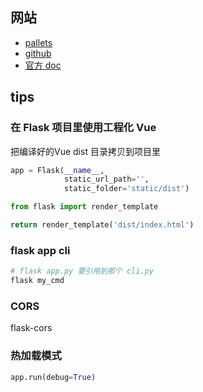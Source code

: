 
## 网站

- [pallets](https://palletsprojects.com/)
- [github](https://github.com/pallets/flask/)
- [官方 doc](https://flask.palletsprojects.com)

## tips

### 在 Flask 项目里使用工程化 Vue

把编译好的Vue dist 目录拷贝到项目里

```python
app = Flask(__name__,
            static_url_path='',
            static_folder='static/dist')
```

```python
from flask import render_template

return render_template('dist/index.html')
```

### flask app cli 

```bash
# flask app.py 要引用到那个 cli.py
flask my_cmd
```

### CORS

flask-cors

### 热加载模式

```python
app.run(debug=True)
```

